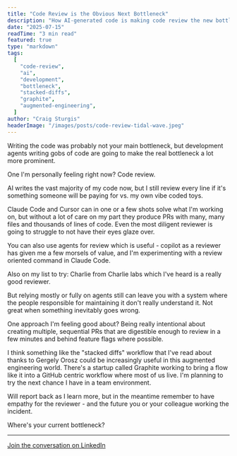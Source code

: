 ```yaml
---
title: "Code Review is the Obvious Next Bottleneck"
description: "How AI-generated code is making code review the new bottleneck and strategies to manage it effectively"
date: "2025-07-15"
readTime: "3 min read"
featured: true
type: "markdown"
tags:
  [
    "code-review",
    "ai",
    "development",
    "bottleneck",
    "stacked-diffs",
    "graphite",
    "augmented-engineering",
  ]
author: "Craig Sturgis"
headerImage: "/images/posts/code-review-tidal-wave.jpeg"
---
```


Writing the code was probably not your main bottleneck, but development agents writing gobs of code are going to make the real bottleneck a lot more prominent.

One I'm personally feeling right now? Code review.

AI writes the vast majority of my code now, but I still review every line if it's something someone will be paying for vs. my own vibe coded toys.

Claude Code and Cursor can in one or a few shots solve what I'm working on, but without a lot of care on my part they produce PRs with many, many files and thousands of lines of code. Even the most diligent reviewer is going to struggle to not have their eyes glaze over.

You can also use agents for review which is useful - copilot as a reviewer has given me a few morsels of value, and I'm experimenting with a review oriented command in Claude Code.

Also on my list to try: Charlie from Charlie labs which I've heard is a really good reviewer.

But relying mostly or fully on agents still can leave you with a system where the people responsible for maintaining it don't really understand it. Not great when something inevitably goes wrong.

One approach I'm feeling good about? Being really intentional about creating multiple, sequential PRs that are digestible enough to review in a few minutes and behind feature flags where possible.

I think something like the "stacked diffs" workflow that I've read about thanks to Gergely Orosz could be increasingly useful in this augmented engineering world. There's a startup called Graphite working to bring a flow like it into a GitHub centric workflow where most of us live. I'm planning to try the next chance I have in a team environment.

Will report back as I learn more, but in the meantime remember to have empathy for the reviewer - and the future you or your colleague working the incident.

Where's your current bottleneck?

---

[Join the conversation on LinkedIn](https://www.linkedin.com/posts/craigsturgis_writing-the-code-was-probably-not-your-main-activity-7350924560164114432-nwFD/)
